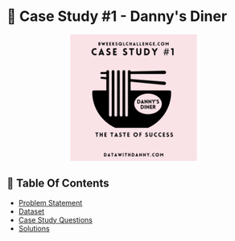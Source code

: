 # 🍜 Case Study #1 - Danny's Diner 
<p align="center">
<img src="https://github.com/sweety21-coder/8WeekSQLChallange/blob/main/Danny's%20Diner.png" width=50% height=50%>

 ## 📕 Table Of Contents
*  [Problem Statement](#problem-statement)
*  [Dataset](#dataset)
* [Case Study Questions](#case-study-questions)
* <i class="ri-home-heart-line"></i> [Solutions](#solutions)
 
